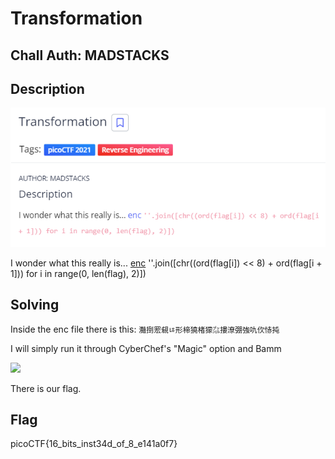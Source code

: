 # Transformation
## Chall Auth: MADSTACKS

## Description 

![](./description.png)

I wonder what this really is... [enc](./enc) ''.join([chr((ord(flag[i]) << 8) + ord(flag[i + 1])) for i in range(0, len(flag), 2)])

## Solving

Inside the enc file there is this:
```灩捯䍔䙻ㄶ形楴獟楮獴㌴摟潦弸強㕤㐸㤸扽```

I will simply run it through CyberChef's "Magic" option and Bamm

![](./flag.png)

There is our flag.

## Flag 

picoCTF{16_bits_inst34d_of_8_e141a0f7}
